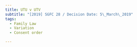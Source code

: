 ```yaml
---
title: UTU v UTV
subtitle: "[2019] SGFC 28 / Decision Date: 5\_March\_2019"
tags:
  - Family Law
  - Variation
  - Consent order

---
```

